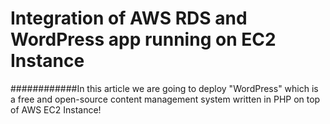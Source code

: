 # Integration of AWS RDS and WordPress app running on EC2 Instance

############In this article we are going to deploy "WordPress" which is a free and open-source content management system written in PHP on top of AWS EC2 Instance!

